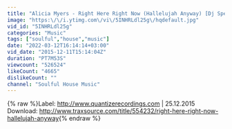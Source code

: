 ```yaml
---
title: "Alicia Myers - Right Here Right Now (Hallelujah Anyway) [Dj Spen, Gary Hudgins & Thommy Davis Remix]"
image: "https:\/\/i.ytimg.com\/vi\/5INHRLdl25g\/hqdefault.jpg"
vid_id: "5INHRLdl25g"
categories: "Music"
tags: ["soulful","house","music"]
date: "2022-03-12T16:14:14+03:00"
vid_date: "2015-12-11T15:14:04Z"
duration: "PT7M53S"
viewcount: "526524"
likeCount: "4665"
dislikeCount: ""
channel: "Soulful House Music"
---
```

{% raw %}Label: <a rel="nofollow" target="blank" href="http://www.quantizerecordings.com">http://www.quantizerecordings.com</a> | 25.12.2015<br />Download: <a rel="nofollow" target="blank" href="http://www.traxsource.com/title/554232/right-here-right-now-hallelujah-anyway">http://www.traxsource.com/title/554232/right-here-right-now-hallelujah-anyway</a>{% endraw %}
